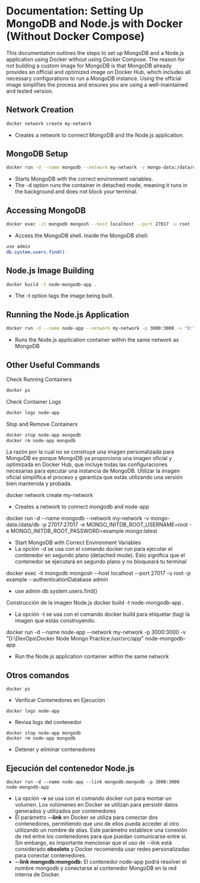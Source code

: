 # Documentation: Setting Up MongoDB and Node.js with Docker (Without Docker Compose)

This documentation outlines the steps to set up MongoDB and a Node.js application using Docker without using Docker Compose. The reason for not building a custom image for MongoDB is that MongoDB already provides an official and optimized image on Docker Hub, which includes all necessary configurations to run a MongoDB instance. Using the official image simplifies the process and ensures you are using a well-maintained and tested version.

## Network Creation
```sh
docker network create my-network
```
- Creates a network to connect MongoDB and the Node.js application.


## MongoDB Setup
```sh
docker run -d --name mongodb --network my-network -v mongo-data:/data/db -p 27017:27017 -e MONGO_INITDB_ROOT_USERNAME=root -e MONGO_INITDB_ROOT_PASSWORD=example mongo:latest
```

- Starts MongoDB with the correct environment variables.
- The -d option runs the container in detached mode, meaning it runs in the background and does not block your terminal.

## Accessing MongoDB
```sh
docker exec -it mongodb mongosh --host localhost --port 27017 -u root -p example --authenticationDatabase admin
```
- Access the MongoDB shell.
Inside the MongoDB shell:
```sh
use admin
db.system.users.find()
```

## Node.js Image Building
```sh
docker build -t node-mongodb-app .
```
- The -t option tags the image being built.

## Running the Node.js Application
```sh
docker run -d --name node-app --network my-network -p 3000:3000 -v "D:\DevOps\Docker Node Mongo Practice:/usr/src/app" node-mongodb-app
```
- Runs the Node.js application container within the same network as MongoDB

## Other Useful Commands
Check Running Containers
```sh
docker ps
```

Check Container Logs
```sh
docker logs node-app
```

Stop and Remove Containers
```sh
docker stop node-app mongodb
docker rm node-app mongodb
```














La razón por la cual no se construye una imagen personalizada para MongoDB es porque MongoDB ya proporciona una imagen oficial y optimizada en Docker Hub, que incluye todas las configuraciones necesarias para ejecutar una instancia de MongoDB. Utilizar la imagen oficial simplifica el proceso y garantiza que estás utilizando una versión bien mantenida y probada.


docker network create my-network
- Creates a network to connect mongodb and node-app


docker run -d --name mongodb --network my-network -v mongo-data:/data/db -p 27017:27017 -e MONGO_INITDB_ROOT_USERNAME=root -e MONGO_INITDB_ROOT_PASSWORD=example mongo:latest
- Start MongoDB with Correct Environment Variables
- La opción -d se usa con el comando docker run para ejecutar el contenedor en segundo plano (detached mode). Esto significa que el contenedor se ejecutará en segundo plano y no bloqueará tu terminal

docker exec -it mongodb mongosh --host localhost --port 27017 -u root -p example --authenticationDatabase admin
- use admin
db.system.users.find()


Construcción de la imagen Node.js
docker build -t node-mongodb-app .
- La opción -t se usa con el comando docker build para etiquetar (tag) la imagen que estás construyendo.

docker run -d --name node-app --network my-network -p 3000:3000 -v "D:\DevOps\Docker Node Mongo Practice:/usr/src/app" node-mongodb-app
- Run the Node.js application container within the same network



## Otros comandos
```
docker ps
```
- Verificar Contenedores en Ejecución
```
docker logs node-app
```
- Revisa logs del contenedor
```
docker stop node-app mongodb
docker rm node-app mongodb
```
- Detener y eliminar contenedores


## Ejecución del contenedor Node.js
``` 
docker run -d --name node-app --link mongodb:mongodb -p 3000:3000 node-mongodb-app 
```
- La opción **-v** se usa con el comando docker run para montar un volumen. Los volúmenes en Docker se utilizan para persistir datos generados y utilizados por contenedores
- El parámetro **--link** en Docker se utiliza para conectar dos contenedores, permitiendo que uno de ellos pueda acceder al otro utilizando un nombre de alias. Este parámetro establece una conexión de red entre los contenedores para que puedan comunicarse entre sí. Sin embargo, es importante mencionar que el uso de --link está considerado **obsoleto** y Docker recomienda usar redes personalizadas para conectar contenedores.
- **--link mongodb:mongodb:** El contenedor node-app podrá resolver el nombre mongodb y conectarse al contenedor MongoDB en la red interna de Docker.
